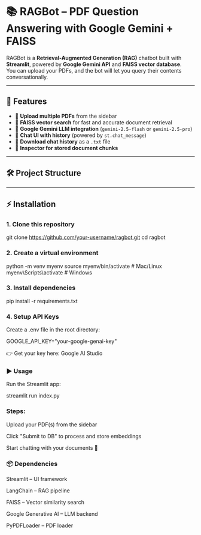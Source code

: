 # 📚 RAGBot – PDF Question Answering with Google Gemini + FAISS

RAGBot is a **Retrieval-Augmented Generation (RAG)** chatbot built with **Streamlit**, powered by **Google Gemini API** and **FAISS vector database**.  
You can upload your PDFs, and the bot will let you query their contents conversationally.  

---

## 🚀 Features
- 📂 **Upload multiple PDFs** from the sidebar  
- 🔎 **FAISS vector search** for fast and accurate document retrieval  
- 🤖 **Google Gemini LLM integration** (`gemini-2.5-flash` or `gemini-2.5-pro`)  
- 💬 **Chat UI with history** (powered by `st.chat_message`)  
- 💾 **Download chat history** as a `.txt` file  
- 🧪 **Inspector for stored document chunks**  

---

## 🛠️ Project Structure

---

## ⚡ Installation

### 1. Clone this repository

git clone https://github.com/your-username/ragbot.git
cd ragbot
### 2. Create a virtual environment
python -m venv myenv
source myenv/bin/activate   # Mac/Linux
myenv\Scripts\activate      # Windows

### 3. Install dependencies
pip install -r requirements.txt

### 4. Setup API Keys

Create a .env file in the root directory:

GOOGLE_API_KEY="your-google-genai-key"


👉 Get your key here: Google AI Studio

### ▶️ Usage

Run the Streamlit app:

streamlit run index.py


### Steps:

Upload your PDF(s) from the sidebar

Click "Submit to DB" to process and store embeddings

Start chatting with your documents 🎉

### 📦 Dependencies

Streamlit
 – UI framework

LangChain
 – RAG pipeline

FAISS
 – Vector similarity search

Google Generative AI
 – LLM backend

PyPDFLoader
 – PDF loader